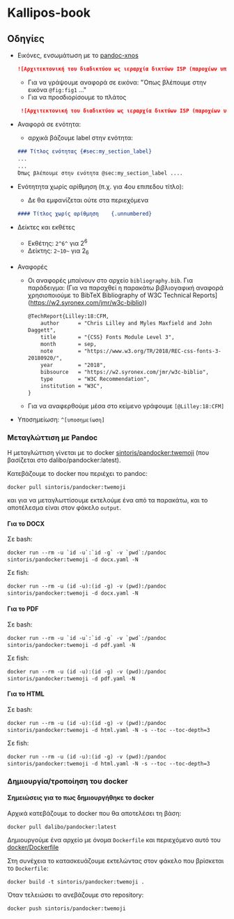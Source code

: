 # Kallipos-book

## Οδηγίες

- Εικόνες, ενσωμάτωση με το [pandoc-xnos](https://github.com/tomduck/pandoc-xnos/)

    ```markdown
    ![Αρχιτεκτονική του διαδικτύου ως ιεραρχία δικτύων ISP (παροχέων υπηρεσιών διαδικτύου.](chapter-1/internet-architecture.png){#fig:fig1}
    ```

    - Για να γράψουμε αναφορά σε εικόνα: "Όπως βλέπουμε στην εικόνα `@fig:fig1` ..."
    - Για να προσδιορίσουμε το πλάτος

    ```md
     ![Αρχιτεκτονική του διαδικτύου ως ιεραρχία δικτύων ISP (παροχέων υπηρεσιών διαδικτύου.](chapter-1/internet-architecture.png){#fig:fig1 width=72%}
    ```
- Αναφορά σε ενότητα:
    - αρχικά βάζουμε label στην ενότητα:
    
    ```md
    ### Τίτλος ενότητας {#sec:my_section_label}
    ...
    ...
    Όπως βλέπουμε στην ενότητα @sec:my_section_label ....
    ```
- Ενότητητα χωρίς αρίθμηση (π.χ. για 4ου επιπεδου τίτλο):
    - Δε θα εμφανίζεται ούτε στα περιεχόμενα   
 
    ```md
    #### Τίτλος χωρίς αρίθμηση    {.unnumbered}
    ```

- Δείκτες και εκθέτες
    - Εκθέτης: `2^6^` για 2<sup>6<sup>
    - Δείκτης: `2~10~` για 2<sub>6<sub>
- Αναφορές
    - Οι αναφορές μπαίνουν στο αρχείο `bibliography.bib`. Για παράδειγμα:
    (Για να παραχθεί η παρακάτω βιβλιογαφική αναφορά χρησιοποιούμε το BibTeX Bibliography of W3C Technical Reports](https://w2.syronex.com/jmr/w3c-biblio))

        ```biblatex
        @TechReport{Lilley:18:CFM,
            author      = "Chris Lilley and Myles Maxfield and John Daggett",
            title       = "{CSS} Fonts Module Level 3",
            month       = sep,
            note        = "https://www.w3.org/TR/2018/REC-css-fonts-3-20180920/",
            year        = "2018",
            bibsource   = "https://w2.syronex.com/jmr/w3c-biblio",
            type        = "W3C Recommendation",
            institution = "W3C",
        }
        ```

    - Για να αναφερθούμε μέσα στο κείμενο γράφουμε `[@Lilley:18:CFM]`
    
- Υποσημείωση: `^[υποσημείωση]`

### Μεταγλώττιση με Pandoc

Η μεταγλώττιση γίνεται με το docker [sintoris/pandocker:twemoji](https://hub.docker.com/repository/docker/sintoris/custom-images/general)  (που βασίζεται στο dalibo/pandocker:latest).

Κατεβάζουμε το docker που περιέχει το pandoc:

```shell
docker pull sintoris/pandocker:twemoji
```

και για να μεταγλωττίσουμε εκτελούμε ένα από τα παρακάτω, και το αποτέλεσμα είναι στον φάκελο `output`.

#### Για το DOCX

Σε bash:

```shell
docker run --rm -u `id -u`:`id -g` -v `pwd`:/pandoc sintoris/pandocker:twemoji -d docx.yaml -N
```

Σε fish:

```shell
docker run --rm -u (id -u):(id -g) -v (pwd):/pandoc sintoris/pandocker:twemoji -d docx.yaml -N
```

#### Για το PDF

Σε bash:

```shell
docker run --rm -u `id -u`:`id -g` -v `pwd`:/pandoc sintoris/pandocker:twemoji -d pdf.yaml -N
```

Σε fish:

```shell
docker run --rm -u (id -u):(id -g) -v (pwd):/pandoc sintoris/pandocker:twemoji -d pdf.yaml -N
```

#### Για το HTML

Σε bash:

```shell
docker run --rm -u (id -u):(id -g) -v (pwd):/pandoc sintoris/pandocker:twemoji -d html.yaml -N -s --toc --toc-depth=3
```

Σε fish:

```shell
docker run --rm -u (id -u):(id -g) -v (pwd):/pandoc sintoris/pandocker:twemoji -d html.yaml -N -s --toc --toc-depth=3
```

### Δημιουργία/τροποίηση του docker

#### Σημειώσεις για το πως δημιουργήθηκε το docker

Αρχικά κατεβάζουμε το docker που θα αποτελέσει τη βάση:

```shell
docker pull dalibo/pandocker:latest
```

Δημιουργούμε ένα αρχείο με όνομα `Dockerfile` και περιεχόμενο αυτό του [docker/Dockerfile](https://github.com/sintoris/kallipos-web/blob/main/docker/Dockerfile)

Στη συνέχεια το κατασκευάζουμε εκτελώντας στον φάκελο που βρίσκεται το `Dockerfile`:

```shell
docker build -t sintoris/pandocker:twemoji .
```

Όταν τελειώσει το ανεβάζουμε στο repository:

```shell
docker push sintoris/pandocker:twemoji
```
